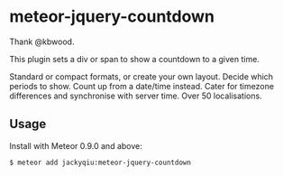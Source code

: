 meteor-jquery-countdown
===============

Thank @kbwood.

This plugin sets a div or span to show a countdown to a given time.

Standard or compact formats, or create your own layout.
Decide which periods to show.
Count up from a date/time instead.
Cater for timezone differences and synchronise with server time.
Over 50 localisations.

## Usage

Install with Meteor 0.9.0 and above:

```
$ meteor add jackyqiu:meteor-jquery-countdown
```

